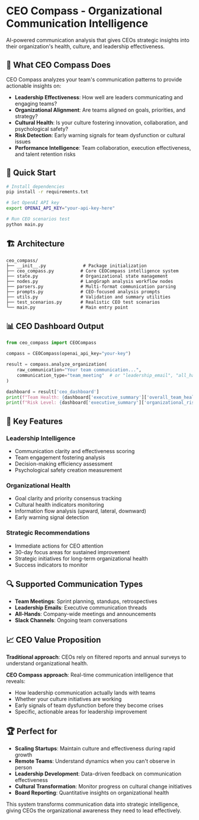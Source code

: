 # CEO Compass - Organizational Communication Intelligence

AI-powered communication analysis that gives CEOs strategic insights into their organization's health, culture, and leadership effectiveness.

## 🎯 What CEO Compass Does

CEO Compass analyzes your team's communication patterns to provide actionable insights on:

- **Leadership Effectiveness**: How well are leaders communicating and engaging teams?
- **Organizational Alignment**: Are teams aligned on goals, priorities, and strategy?
- **Cultural Health**: Is your culture fostering innovation, collaboration, and psychological safety?
- **Risk Detection**: Early warning signals for team dysfunction or cultural issues
- **Performance Intelligence**: Team collaboration, execution effectiveness, and talent retention risks

## 🚀 Quick Start

```bash
# Install dependencies
pip install -r requirements.txt

# Set OpenAI API key
export OPENAI_API_KEY="your-api-key-here"

# Run CEO scenarios test
python main.py
```

## 🏗 Architecture

```
ceo_compass/
├── __init__.py              # Package initialization
├── ceo_compass.py          # Core CEOCompass intelligence system
├── state.py                # Organizational state management
├── nodes.py                # LangGraph analysis workflow nodes
├── parsers.py              # Multi-format communication parsing
├── prompts.py              # CEO-focused analysis prompts
├── utils.py                # Validation and summary utilities
├── test_scenarios.py       # Realistic CEO test scenarios
└── main.py                 # Main entry point
```

## 📊 CEO Dashboard Output

```python
from ceo_compass import CEOCompass

compass = CEOCompass(openai_api_key="your-key")

result = compass.analyze_organization(
    raw_communication="Your team communication...",
    communication_type="team_meeting"  # or "leadership_email", "all_hands", "slack_channel"
)

dashboard = result['ceo_dashboard']
print(f"Team Health: {dashboard['executive_summary']['overall_team_health']:.2f}")
print(f"Risk Level: {dashboard['executive_summary']['organizational_risk_level']}")
```

## 🎯 Key Features

### Leadership Intelligence
- Communication clarity and effectiveness scoring
- Team engagement fostering analysis  
- Decision-making efficiency assessment
- Psychological safety creation measurement

### Organizational Health
- Goal clarity and priority consensus tracking
- Cultural health indicators monitoring
- Information flow analysis (upward, lateral, downward)
- Early warning signal detection

### Strategic Recommendations
- Immediate actions for CEO attention
- 30-day focus areas for sustained improvement
- Strategic initiatives for long-term organizational health
- Success indicators to monitor

## 🔍 Supported Communication Types

- **Team Meetings**: Sprint planning, standups, retrospectives
- **Leadership Emails**: Executive communication threads
- **All-Hands**: Company-wide meetings and announcements  
- **Slack Channels**: Ongoing team conversations

## 📈 CEO Value Proposition

**Traditional approach**: CEOs rely on filtered reports and annual surveys to understand organizational health.

**CEO Compass approach**: Real-time communication intelligence that reveals:
- How leadership communication actually lands with teams
- Whether your culture initiatives are working
- Early signals of team dysfunction before they become crises
- Specific, actionable areas for leadership improvement

## 🏆 Perfect for

- **Scaling Startups**: Maintain culture and effectiveness during rapid growth
- **Remote Teams**: Understand dynamics when you can't observe in person
- **Leadership Development**: Data-driven feedback on communication effectiveness
- **Cultural Transformation**: Monitor progress on cultural change initiatives
- **Board Reporting**: Quantitative insights on organizational health

This system transforms communication data into strategic intelligence, giving CEOs the organizational awareness they need to lead effectively.